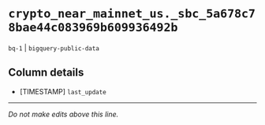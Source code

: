 # `crypto_near_mainnet_us._sbc_5a678c78bae44c083969b609936492b`
`bq-1` | `bigquery-public-data`

## Column details
* [TIMESTAMP] `last_update`

-------------------------------------------------------------------------------
*Do not make edits above this line.*
